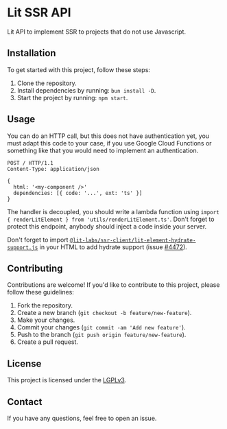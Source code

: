 # Lit SSR API

Lit API to implement SSR to projects that do not use Javascript.

## Installation

To get started with this project, follow these steps:

1. Clone the repository.
2. Install dependencies by running: `bun install -D`.
3. Start the project by running: `npm start`.

## Usage

You can do an HTTP call, but this does not have authentication yet, you must adapt this code to your case, if you use Google Cloud Functions or something like that you would need to implement an authentication.

```HTTP
POST / HTTP/1.1
Content-Type: application/json

{
  html: '<my-component />'
  dependencies: [{ code: '...', ext: 'ts' }]
}
```

The handler is decoupled, you should write a lambda function using `import { renderLitElement } from 'utils/renderLitElement.ts'`. Don't forget to protect this endpoint, anybody should inject a code inside your server.

Don't forget to import [`@lit-labs/ssr-client/lit-element-hydrate-support.js`](https://lit.dev/docs/ssr/client-usage/#loading-@lit-labsssr-clientlit-element-hydrate-support.js) in your HTML to add hydrate support (issue [#4472](https://github.com/lit/lit/issues/4472)).

## Contributing

Contributions are welcome! If you'd like to contribute to this project, please follow these guidelines:

1. Fork the repository.
2. Create a new branch (`git checkout -b feature/new-feature`).
3. Make your changes.
4. Commit your changes (`git commit -am 'Add new feature'`).
5. Push to the branch (`git push origin feature/new-feature`).
6. Create a pull request.

## License

This project is licensed under the [LGPLv3](https://www.gnu.org/licenses/lgpl-3.0.en.html).

## Contact

If you have any questions, feel free to open an issue.
